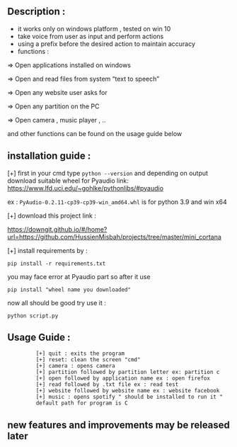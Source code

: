 ## Description :

- it works only on windows platform , tested on win 10 
- take voice from user as input and perform actions
- using a prefix before the desired action to maintain accuracy
- functions :

=> Open applications installed on windows

=> Open and read files from system  “text to speech”

=> Open any website user asks for

=> Open any partition on the PC

=> Open camera , music player , ..  

and other functions can be found on the usage guide below


## installation guide :

[+] first in your cmd type ``python --version`` and depending on output download suitable wheel for Pyaudio 
    link: https://www.lfd.uci.edu/~gohlke/pythonlibs/#pyaudio

ex : ``PyAudio‑0.2.11‑cp39‑cp39‑win_amd64.whl`` is for python 3.9 and win x64 

[+] download this project link :

https://downgit.github.io/#/home?url=https://github.com/HussienMisbah/projects/tree/master/mini_cortana

[+] install requirements by :

```
pip install -r requirements.txt
```
you may face error at Pyaudio part so after it use 

```
pip install "wheel name you downloaded"
```

now all should be good try use it :

```
python script.py
```

## Usage Guide  :

```
         [+] quit : exits the program  
         [+] reset: clean the screen "cmd"   
         [+] camera : opens camera
         [+] partition followed by partition letter ex: partition c
         [+] open followed by application name ex : open firefox 
         [+] read followed by .txt file ex : read test  
         [+] website followed by website name ex : website facebook  
         [+] music : opens spotify " should be installed to run it " 
         default path for program is C
```


## new features and improvements may be released later

